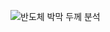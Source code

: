 ![반도체 박막 두께 분석](https://user-images.githubusercontent.com/74644453/175522401-36b30c6d-404c-4394-aab9-1f6d583233c1.png)
